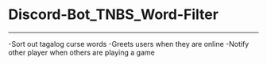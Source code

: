 # Discord-Bot_TNBS_Word-Filter
---
-Sort out tagalog curse words
-Greets users when they are online
-Notify other player when others are playing a game
